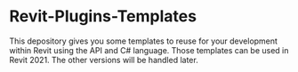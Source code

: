 # Revit-Plugins-Templates
This depository gives you some templates to reuse for your development within Revit using the API and C# language. Those templates can be used in Revit 2021. The other versions will be handled later.
